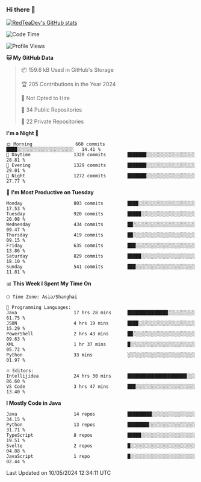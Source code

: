 ### Hi there 👋

<!--
**RedTeaDev/RedTeaDev** is a ✨ _special_ ✨ repository because its `README.md` (this file) appears on your GitHub profile.

Here are some ideas to get you started:

- 🔭 I’m currently working on ...
- 🌱 I’m currently learning ...
- 👯 I’m looking to collaborate on ...
- 🤔 I’m looking for help with ...
- 💬 Ask me about ...
- 📫 How to reach me: ...
- 😄 Pronouns: ...
- ⚡ Fun fact: ...
-->

<!--
[![wakatime](https://wakatime.com/badge/user/6b101ed0-04c0-4490-9283-eb61f2efff96.svg)](https://wakatime.com/@6b101ed0-04c0-4490-9283-eb61f2efff96)
!-->

[![RedTeaDev's GitHub stats](https://github-readme-stats.vercel.app/api?username=RedTeaDev)](https://github.com/anuraghazra/github-readme-stats)
<!--
[![willianrod's wakatime stats](https://github-readme-stats.vercel.app/api/wakatime?username=RedTeaDev)](https://github.com/anuraghazra/github-readme-stats)
!-->
<!--START_SECTION:waka-->
![Code Time](http://img.shields.io/badge/Code%20Time-2%2C239%20hrs%2015%20mins-blue)

![Profile Views](http://img.shields.io/badge/Profile%20Views-3-blue)

**🐱 My GitHub Data** 

> 📦 159.6 kB Used in GitHub's Storage 
 > 
> 🏆 205 Contributions in the Year 2024
 > 
> 🚫 Not Opted to Hire
 > 
> 📜 34 Public Repositories 
 > 
> 🔑 22 Private Repositories 
 > 
**I'm a Night 🦉** 

```text
🌞 Morning                660 commits         ████░░░░░░░░░░░░░░░░░░░░░   14.41 % 
🌆 Daytime                1320 commits        ███████░░░░░░░░░░░░░░░░░░   28.81 % 
🌃 Evening                1329 commits        ███████░░░░░░░░░░░░░░░░░░   29.01 % 
🌙 Night                  1272 commits        ███████░░░░░░░░░░░░░░░░░░   27.77 % 
```
📅 **I'm Most Productive on Tuesday** 

```text
Monday                   803 commits         ████░░░░░░░░░░░░░░░░░░░░░   17.53 % 
Tuesday                  920 commits         █████░░░░░░░░░░░░░░░░░░░░   20.08 % 
Wednesday                434 commits         ██░░░░░░░░░░░░░░░░░░░░░░░   09.47 % 
Thursday                 419 commits         ██░░░░░░░░░░░░░░░░░░░░░░░   09.15 % 
Friday                   635 commits         ███░░░░░░░░░░░░░░░░░░░░░░   13.86 % 
Saturday                 829 commits         █████░░░░░░░░░░░░░░░░░░░░   18.10 % 
Sunday                   541 commits         ███░░░░░░░░░░░░░░░░░░░░░░   11.81 % 
```


📊 **This Week I Spent My Time On** 

```text
🕑︎ Time Zone: Asia/Shanghai

💬 Programming Languages: 
Java                     17 hrs 28 mins      ███████████████░░░░░░░░░░   61.75 % 
JSON                     4 hrs 19 mins       ████░░░░░░░░░░░░░░░░░░░░░   15.29 % 
PowerShell               2 hrs 43 mins       ██░░░░░░░░░░░░░░░░░░░░░░░   09.63 % 
XML                      1 hr 37 mins        █░░░░░░░░░░░░░░░░░░░░░░░░   05.72 % 
Python                   33 mins             ░░░░░░░░░░░░░░░░░░░░░░░░░   01.97 % 

🔥 Editors: 
Intellijidea             24 hrs 30 mins      ██████████████████████░░░   86.60 % 
VS Code                  3 hrs 47 mins       ███░░░░░░░░░░░░░░░░░░░░░░   13.40 % 
```

**I Mostly Code in Java** 

```text
Java                     14 repos            █████████░░░░░░░░░░░░░░░░   34.15 % 
Python                   13 repos            ████████░░░░░░░░░░░░░░░░░   31.71 % 
TypeScript               8 repos             █████░░░░░░░░░░░░░░░░░░░░   19.51 % 
Svelte                   2 repos             █░░░░░░░░░░░░░░░░░░░░░░░░   04.88 % 
JavaScript               1 repo              █░░░░░░░░░░░░░░░░░░░░░░░░   02.44 % 
```




 Last Updated on 10/05/2024 12:34:11 UTC
<!--END_SECTION:waka-->


